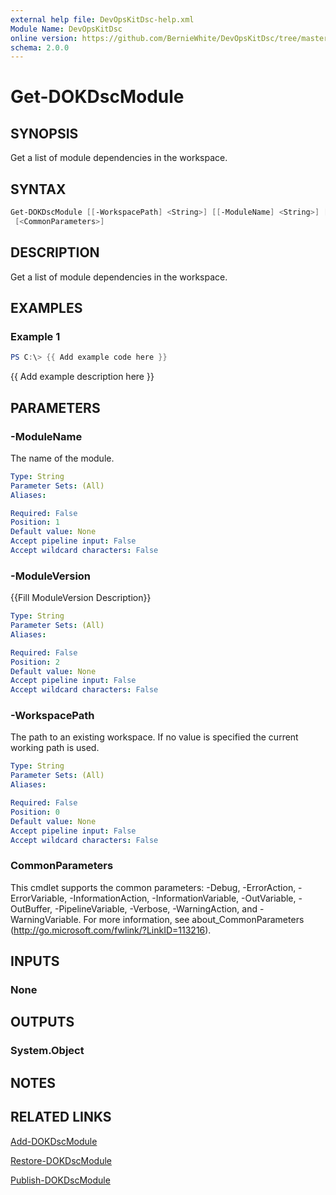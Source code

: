 ```yaml
---
external help file: DevOpsKitDsc-help.xml
Module Name: DevOpsKitDsc
online version: https://github.com/BernieWhite/DevOpsKitDsc/tree/master/docs/commands/en-US/Get-DOKDscModule.md
schema: 2.0.0
---
```


# Get-DOKDscModule

## SYNOPSIS

Get a list of module dependencies in the workspace.

## SYNTAX

```powershell
Get-DOKDscModule [[-WorkspacePath] <String>] [[-ModuleName] <String>] [[-ModuleVersion] <String>]
 [<CommonParameters>]
```

## DESCRIPTION

Get a list of module dependencies in the workspace.

## EXAMPLES

### Example 1

```powershell
PS C:\> {{ Add example code here }}
```

{{ Add example description here }}

## PARAMETERS

### -ModuleName

The name of the module.

```yaml
Type: String
Parameter Sets: (All)
Aliases:

Required: False
Position: 1
Default value: None
Accept pipeline input: False
Accept wildcard characters: False
```

### -ModuleVersion

{{Fill ModuleVersion Description}}

```yaml
Type: String
Parameter Sets: (All)
Aliases:

Required: False
Position: 2
Default value: None
Accept pipeline input: False
Accept wildcard characters: False
```

### -WorkspacePath

The path to an existing workspace. If no value is specified the current working path is used.

```yaml
Type: String
Parameter Sets: (All)
Aliases:

Required: False
Position: 0
Default value: None
Accept pipeline input: False
Accept wildcard characters: False
```

### CommonParameters

This cmdlet supports the common parameters: -Debug, -ErrorAction, -ErrorVariable, -InformationAction, -InformationVariable, -OutVariable, -OutBuffer, -PipelineVariable, -Verbose, -WarningAction, and -WarningVariable. For more information, see about_CommonParameters (http://go.microsoft.com/fwlink/?LinkID=113216).

## INPUTS

### None

## OUTPUTS

### System.Object

## NOTES

## RELATED LINKS

[Add-DOKDscModule](Add-DOKDscModule.md)

[Restore-DOKDscModule](Restore-DOKDscModule.md)

[Publish-DOKDscModule](Publish-DOKDscModule.md)